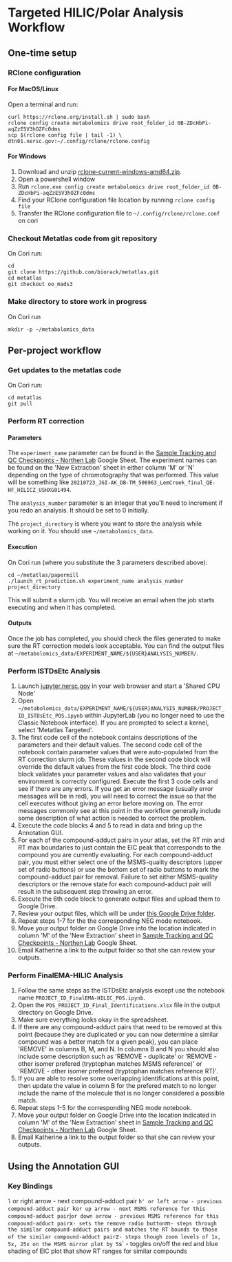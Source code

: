 # Targeted HILIC/Polar Analysis Workflow

## One-time setup

### RClone configuration

#### For MacOS/Linux
Open a terminal and run:
```
curl https://rclone.org/install.sh | sudo bash
rclone config create metabolomics drive root_folder_id 0B-ZDcHbPi-aqZzE5V3hOZFc0dms
scp $(rclone config file | tail -1) \ dtn01.nersc.gov:~/.config/rclone/rclone.config
```

#### For Windows

1. Download and unzip [rclone-current-windows-amd64.zip](https://downloads.rclone.org/rclone-current-windows-amd64.zip).
2. Open a powershell window
3. Run `rclone.exe config create metabolomics drive root_folder_id 0B-ZDcHbPi-aqZzE5V3hOZFc0dms`
4. Find your RClone configuration file location by running `rclone config file`
5. Transfer the RClone configuration file to `~/.config/rclone/rclone.conf` on cori

### Checkout Metatlas code from git repository

On Cori run:
```
cd
git clone https://github.com/biorack/metatlas.git
cd metatlas
git checkout oo_mads3
```

### Make directory to store work in progress

On Cori run
```
mkdir -p ~/metabolomics_data
```

## Per-project workflow

### Get updates to the metatlas code

On Cori run:
```
cd metatlas
git pull
```

### Perform RT correction

#### Parameters
The `experiment_name` parameter can be found in the [Sample Tracking and QC Checkpoints - Northen Lab](https://docs.google.com/spreadsheets/d/126t1OeXQnCCgP6e-6Pac_Ku_A1R7MQLm_tl_Dkqsv_w/edit#gid=1548851545) Google Sheet. The experiment names can be found on the 'New Extraction' sheet in either column 'M' or 'N' depending on the type of chromotography that was performed. This value will be something like `20210723_JGI-AK_DB-TM_506963_LemCreek_final_QE-HF_HILICZ_USHXG01494`.

The `analysis_number` parameter is an integer that you'll need to increment if you redo an analysis. It should be set to 0 initially.

The `project_directory` is where you want to store the analysis while working on it. You should use `~/metabolomics_data`.

#### Execution

On Cori run (where you substitute the 3 parameters described above):
```
cd ~/metatlas/papermill
./launch_rt_prediction.sh experiment_name analysis_number project_directory
```

This will submit a slurm job. You will receive an email when the job starts executing and when it has completed.

#### Outputs

Once the job has completed, you should check the files generated to make sure the RT correction models look acceptable. You can find the output files at `~/metabolomics_data/EXPERIMENT_NAME/${USER}ANALYSIS_NUMBER/`.


### Perform ISTDsEtc Analysis

1. Launch [jupyter.nersc.gov](https://jupyter.nersc.gov/) in your web browser and start a 'Shared CPU Node'
2. Open `~/metabolomics_data/EXPERIMENT_NAME/${USER}ANALYSIS_NUMBER/PROJECT_ID_ISTDsEtc_POS.ipynb` within JupyterLab (you no longer need to use the Classic Notebook interface). If you are prompted to select a kernel, select 'Metatlas Targeted'.
3. The first code cell of the notebook contains descriptions of the parameters and their default values. The second code cell of the notebook contain parameter values that were auto-populated from the RT correction slurm job. These values in the second code block will override the default values from the first code block. The third code block validates your parameter values and also validates that your environment is correctly configured. Execute the first 3 code cells and see if there are any errors. If you get an error message (usually error messages will be in red), you will need to correct the issue so that the cell executes without giving an error before moving on. The error messages commonly see at this point in the workflow generally include some description of what action is needed to correct the problem.
4. Execute the code blocks 4 and 5 to read in data and bring up the Annotation GUI.
5. For each of the compound-adduct pairs in your atlas, set the RT min and RT max boundaries to just contain the EIC peak that corresponds to the compound you are currently evaluating. For each compound-adduct pair, you must either select one of the MSMS-quality descriptors (upper set of radio buttons) or use the bottom set of radio buttons to mark the compound-adduct pair for removal. Failure to set either MSMS-quality descriptors or the remove state for each compound-adduct pair will result in the subsequent step throwing an error.
6. Execute the 6th code block to generate output files and upload them to Google Drive.
7. Review your output files, which will be under [this Google Drive folder](https://drive.google.com/drive/folders/19Ofs5AHB3O8-NYApJUwj4YvH8TbKCGJW?usp=sharing).
8. Repeat steps 1-7 for the the corresponding NEG mode notebook.
9. Move your output folder on Google Drive into the location indicated in column 'M' of the 'New Extraction' sheet in [Sample Tracking and QC Checkpoints - Northen Lab](https://docs.google.com/spreadsheets/d/126t1OeXQnCCgP6e-6Pac_Ku_A1R7MQLm_tl_Dkqsv_w/edit#gid=1548851545) Google Sheet.
10. Email Katherine a link to the output folder so that she can review your outputs.


### Perform FinalEMA-HILIC Analysis

1. Follow the same steps as the ISTDsEtc analysis except use the notebook name `PROJECT_ID_FinalEMA-HILIC_POS.ipynb`.
2. Open the `POS_PROJECT_ID_Final_Identifications.xlsx` file in the output directory on Google Drive.
3. Make sure everything looks okay in the spreadsheet.
4. If there are any compound-adduct pairs that need to be removed at this point (because they are duplicated or you can now determine a similar compound was a better match for a given peak), you can place 'REMOVE' in columns B, M, and N. In columns B and N you should also include some description such as 'REMOVE - duplicate' or 'REMOVE - other isomer prefered (tryptophan matches MSMS reference)' or 'REMOVE - other isomer prefered (tryptophan matches reference RT)'.
5. If you are able to resolve some overlapping identifications at this point, then update the value in column B for the prefered match to no longer include the name of the molecule that is no longer considered a possible match.
6. Repeat steps 1-5 for the corresponding NEG mode notebook.
7. Move your output folder on Google Drive into the location indicated in column 'M' of the 'New Extraction' sheet in [Sample Tracking and QC Checkpoints - Northen Lab](https://docs.google.com/spreadsheets/d/126t1OeXQnCCgP6e-6Pac_Ku_A1R7MQLm_tl_Dkqsv_w/edit#gid=1548851545) Google Sheet.
8. Email Katherine a link to the output folder so that she can review your outputs.

## Using the Annotation GUI

### Key Bindings

`l` or right arrow - next compound-adduct pair
`h' or left arrow - previous compound-adduct pair
`k` or up arrow - next MSMS reference for this compound-adduct pair
`j` or down arrow - previous MSMS reference for this compound-adduct pair
`x` - sets the remove radio button
`m` - steps through the similar compound-adduct pairs and matches the RT bounds to those of the similar compound-adduct pair
`z` - steps though zoom levels of 1x, 5x, 25x on the MSMS mirror plot by 5
`s` - toggles on/off the red and blue shading of EIC plot that show RT ranges for similar compounds
